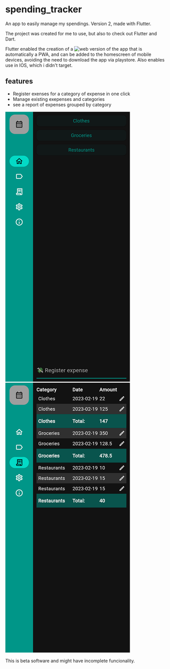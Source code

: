 # spending_tracker

An app to easily manage my spendings. Version 2, made with Flutter.

The project was created for me to use, but also to check out Flutter and Dart.

Flutter enabled the creation of a ![web version of the app](spendingtracker.cortez.top) that is automatically a PWA, and can be added to the homescreen of mobile devices, avoiding the need to download the app via playstore. Also enables use in IOS, which i didn't target.

## features

- Register exenses for a category of expense in one click
- Manage existing exepenses and categories
- see a report of expenses grouped by category


![main screen](docs_assets/spendingtracker_screenshot_main_page.png)
![spending report](docs_assets/spendingtracker_screenshot_spending_report.png)


This is beta software and might have incomplete funcionality.
